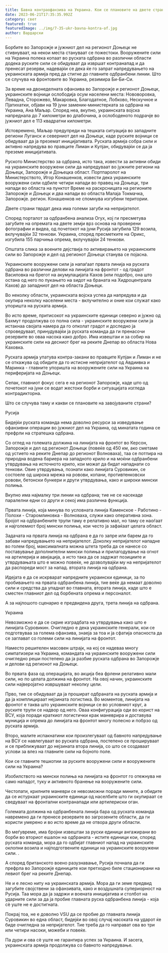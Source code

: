 ```yaml
---
title: Бавна контраофанзива на Украина. Кои се плановите на двете страни?
date: 2023-06-21T17:35:35.992Z
category: свет
featured: true
featuredImage: ../img/7-35-ukr-bavna-kontra-of.jpg
author: Вардарски
---
```

Борбите во Запорожје и јужниот дел на регионот Доњецк не стивнуваат, на некои места стануваат се пожестоки. Вооружените сили на Украина полека копаат во руската одбрана во различни области додека руските сили се обидуваат да извршат контранапад и да пренесат резерви, надевајќи се дека ќе го запрат напредувањето на украинската армија пред да стигне до главните одбранбени линии. Што се случува на фронтовите во Украина, резимира Би-Би-Си.

За време на двонеделната офанзива во Запорожје и регионот Доњецк, украинските војници ослободија осум населени места: Нововоровка, Левадна, Сторожево, Макаровка, Благодатное, Лобково, Нескучное и Пјатихатки, објави на 19 јуни заменик-министерката за одбрана на Украина, Ана Маљар. Според неа, вкупно, украинската војска напреднала до 7 километри во длабочина, а ослободеното подрачје во јужниот дел е 113 квадратни километри.

Истовремено, Маљар предупреди на тешката ситуација во западните региони Луганск и северниот дел на Доњецк, каде руските војници се обидуваат да ја преземат иницијативата. Руската армија собра сили и активно напредува во правците Лиман и Купјан, обидувајќи се да ја преземе иницијативата.

Руското Министерство за одбрана, исто така, извести за активни обиди на украинските вооружени сили да напредуваат во јужните региони на Доњецк, Запорожје и Доњецка област. Портпаролот на Министерството, Игор Конашенков, извести дека украинските вооружени сили одбиле четири напади во правец на Доњецк, три напади во областа на пунктот Време на раскрсницата на регионите Запорожје и Доњецк и два напади во областа Малаја Токмачка, Запорожје. регион. Конашенков не спомнува изгубени територии.

Двете страни тврдат дека има големи загуби на непријателот.

Според порталот за одбранбена анализа Oryx, кој ги пресметува загубите на опремата на двете земји врз основа на проверени фотографии и видеа, од почетокот на јуни Русија загубила 129 возила, вклучувајќи 32 тенкови. Украина, според пресметките на Орикс, изгубила 155 парчиња опрема, вклучувајќи 24 тенкови.

Општата слика за воените дејствија по активирањето на украинските сили во Запорожје и дел од регионот Доњецк станува се појасна.

Украинските вооружени сили ја напаѓаат првата линија на руската одбрана во различни делови на линијата на фронтот - од градот Василовка на брегот на акумулацијата Кахов (или подобро, она што остана од него по пукањето на ѕидот на браната на Хидроцентрала Кахов) до западниот дел на областа Доњецк.

Во неколку области, украинската војска успеа да напредува и да окупира неколку населени места - вклучително и оние кои служат како упоришта на руската армија.

Во исто време, притисокот на украинските единици северно и јужно од Бахмут продолжува со полна сила - украинските вооружени сили ја истакнаа својата намера да го опколат градот и доследно ја спроведуваат, принудувајќи ја руската команда да ги пренасочи резервите во оваа насока како добро. Има извештаи и за собир на украинските сили на десниот брег на реките Днепар во областа Нова Каховка.

Руската армија упатува контра-закани во правците Купјан и Лиман и не се откажува од обидите да го истисне непријателот од Авдиивка и Маринка - главните упоришта на вооружените сили на Украина на периферијата на Доњецк.

Сепак, главниот фокус сега е на регионот Запорожје, каде што од почетокот на јуни се водат жестоки борби и ситуацијата изгледа контрадикторна.

Што се случува таму и какви се плановите на завојуваните страни?

Русија

Бидејќи руската команда нема доволно ресурси за изведување офанзивни операции во јужниот дел на Украина, од минатата година се префрли на стратешка одбрана.

Со оглед на големата должина на линијата на фронтот во Керсон, Запорожје и дел од регионот Доњецк (повеќе од 450 км, ако сметаме од устието на реките Днепар до регионот Волноваха), таа се потпира на природна водена бариера на западното крило и на моќни одбранбени утврдувања на источното крило, кои можат да бидат нападнати со тенкови. Овие утврдувања, познати како линијата Суровикин, се состоеле од широка мрежа на ровови, копани, противтенковски ровови, бетонски бункери и други утврдувања, како и широки мински полиња.

Вкупно има најмалку три линии на одбрана; тие не се насекаде паралелни едни со други и секој има различна функција.

Првата линија, која минува по условната линија Каменское - Работино - Полохи - Старомлиновка - Волноваха, служи како оперативна зона. Бројот на одбранбените трупи таму е релативно мал, но таму се наоѓаат и најголемиот број мински полиња, кои често ја зафаќаат целата област.

Задачата на првата линија на одбрана е да го запре или барем да го забави напредувањето на непријателот. Доколку непријателот нападне во голем број, максималната можна штета треба да се нанесе со поставување дополнителни мински полиња и прилагодување на огнот на артилерија и авијација, а исто така да се задржат позициите и утврдувањата што е можно повеќе, не дозволувајќи му на непријателот да распореди мост за напад. втората линија на одбрана.

Идејата е да се искрварат напредните украински единици, за по пробивањето на првата одбранбена линија, тие веќе да немаат доволно сили и средства да упаднат во главната, втората линија, каде што е сместен главниот дел од борбената опрема и персоналот.

А за најлошото сценарио е предвидена друга, трета линија на одбрана.

Украина

Невозможно е да се скрие изградбата на утврдувања како што е линијата Суровикин. Очигледно е дека украинските генерали, кои се подготвуваа за голема офанзива, знаеја за тоа и ја сфатија опасноста да се заглават со големи сили на линијата на фронтот.

Наместо решителен масовен штрајк, на кој се надеваа многу симпатизери на Украина, командата на украинските вооружени сили очигледно реши постепено да ја разбие руската одбрана во Запорожје и делови од регионот на Доњецк.

Во првата фаза од операцијата, во акција беа фрлени релативно мали сили, но по целата должина на фронтот. На овој начин, украинските сили најверојатно извршуваат неколку цели.

Прво, тие се обидуваат да ја прошират одбраната на руската армија и да ја комплицираат нејзината логистика. Во моментов, линијата на фронтот е таква што украинските војници се во условниот круг, а руските трупи се надвор од него. Оваа конфигурација оди во корист на ВСУ, која поради краткиот логистички крак маневрира и доставува муниција и опрема до линијата на фронтот многу полесно и побрзо од руската армија.

Второ, малите испакнатини кои произлегуваат од бавното напредување на ВСУ се навлегуваат во руската одбрана, постепено се прошируваат и се приближуваат до нејзината втора линија, со што се создаваат услови за влез на главните сили на бојното поле.

Кои се главните тешкотии за руските вооружени сили и вооружените сили на Украина?

Изобилството на мински полиња на линијата на фронтот го отежнува не само нападот, туку и активното бранење на вооружените сили.

Честопати, крилните маневри се невозможни поради мините, а обидите да се истуркаат украинските единици од населбите што ги окупираат се сведуваат на фронтални контранапади или артилериски оган.

Големата должина на одбранбената линија бара од руската команда навремено да ги пренесе резервите во загрозените области, да ги користи умерено и во исто време да не отвора други области.

Во меѓувреме, има бројни извештаи за руски единици ангажирани во борби во вториот ешалон на одбраната - истите единици кои, според руската команда, мора да го одбијат главниот напад на украинските оклопни возила и најподготвените единици на украинските вооружени сили. .

А според британското воено разузнавање, Русија почнала да ги префрла во Запорожје единиците кои претходно биле стационирани на левиот брег на реките Днепар.

Не и е лесно ниту на украинската армија. Мора да ги земе предвид загубите својствени за офанзивата, како и воздушната супериорност на Русија. Таа мора да ја задржи и воената иницијатива и столбот на ударните сили за да ја пробие главната руска одбранбена линија - која сè уште не е достигната.

Покрај тоа, не е доволно VSU да се пробие до главната линија Суровикин во една област, бидејќи во овој случај насоката на ударот ќе биде очигледна за непријателот. Тие треба да го направат ова во три или четири насоки, можеби и повеќе.

Па дури и ова сè уште не гарантира успех за Украина. И засега, украинската армија продолжува со бавното напредување.